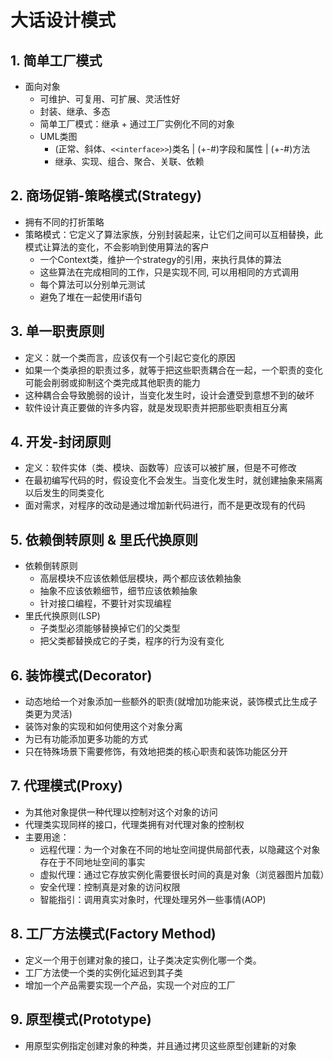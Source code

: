 # 大话设计模式

## 1. 简单工厂模式

- 面向对象
  - 可维护、可复用、可扩展、灵活性好
  - 封装、继承、多态
  - 简单工厂模式：继承 + 通过工厂实例化不同的对象
  - UML类图
    - (正常、斜体、`<<interface>>`)类名 | (+-#)字段和属性 | (+-#)方法
    - 继承、实现、组合、聚合、关联、依赖

## 2. 商场促销-策略模式(Strategy)

- 拥有不同的打折策略
- 策略模式：它定义了算法家族，分别封装起来，让它们之间可以互相替换，此模式让算法的变化，不会影响到使用算法的客户
  - 一个Context类，维护一个strategy的引用，来执行具体的算法
  - 这些算法在完成相同的工作，只是实现不同, 可以用相同的方式调用
  - 每个算法可以分别单元测试
  - 避免了堆在一起使用if语句

## 3. 单一职责原则

- 定义：就一个类而言，应该仅有一个引起它变化的原因
- 如果一个类承担的职责过多，就等于把这些职责耦合在一起，一个职责的变化可能会削弱或抑制这个类完成其他职责的能力
- 这种耦合会导致脆弱的设计，当变化发生时，设计会遭受到意想不到的破坏
- 软件设计真正要做的许多内容，就是发现职责并把那些职责相互分离

## 4. 开发-封闭原则

- 定义：软件实体（类、模块、函数等）应该可以被扩展，但是不可修改
- 在最初编写代码的时，假设变化不会发生。当变化发生时，就创建抽象来隔离以后发生的同类变化
- 面对需求，对程序的改动是通过增加新代码进行，而不是更改现有的代码

## 5. 依赖倒转原则 & 里氏代换原则

- 依赖倒转原则
  - 高层模块不应该依赖低层模块，两个都应该依赖抽象
  - 抽象不应该依赖细节，细节应该依赖抽象
  - 针对接口编程，不要针对实现编程
- 里氏代换原则(LSP)
  - 子类型必须能够替换掉它们的父类型
  - 把父类都替换成它的子类，程序的行为没有变化

## 6. 装饰模式(Decorator)

- 动态地给一个对象添加一些额外的职责(就增加功能来说，装饰模式比生成子类更为灵活)
- 装饰对象的实现和如何使用这个对象分离
- 为已有功能添加更多功能的方式
- 只在特殊场景下需要修饰，有效地把类的核心职责和装饰功能区分开

## 7. 代理模式(Proxy)

- 为其他对象提供一种代理以控制对这个对象的访问
- 代理类实现同样的接口，代理类拥有对代理对象的控制权
- 主要用途：
  - 远程代理：为一个对象在不同的地址空间提供局部代表，以隐藏这个对象存在于不同地址空间的事实
  - 虚拟代理：通过它存放实例化需要很长时间的真是对象（浏览器图片加载）
  - 安全代理：控制真是对象的访问权限
  - 智能指引：调用真实对象时，代理处理另外一些事情(AOP)

## 8. 工厂方法模式(Factory Method)

- 定义一个用于创建对象的接口，让子类决定实例化哪一个类。
- 工厂方法使一个类的实例化延迟到其子类
- 增加一个产品需要实现一个产品，实现一个对应的工厂

## 9. 原型模式(Prototype)

- 用原型实例指定创建对象的种类，并且通过拷贝这些原型创建新的对象

